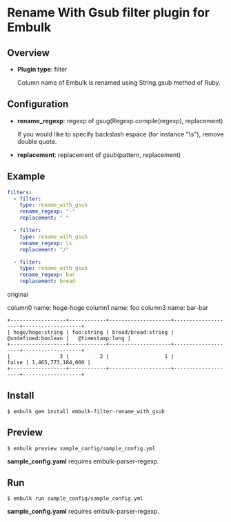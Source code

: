 # Rename With Gsub filter plugin for Embulk

## Overview

* **Plugin type**: filter

  Column name of Embulk is renamed using String.gsub method of Ruby.

## Configuration

- **rename_regexp**: regexp of gsug(Regexp.compile(regexp), replacement)

  If you would like to specify backslash espace (for instance "\s"), remove double quote.

- **replacement**: replacement of gsub(pattern, replacement)


## Example

```yaml
filters:
  - filter:
    type: rename_with_gsub
    rename_regexp: "-"
    replacement: " "

  - filter:
    type: rename_with_gsub
    rename_regexp: \s
    replacement: "/"

  - filter:
    type: rename_with_gsub
    rename_regexp: bar
    replacement: bread
```

original

column0 name: hoge-hoge
column1 name: foo
column3 name: bar-bar

```
+------------------+------------+--------------------+--------------------+-------------------+
| hoge/hoge:string | foo:string | bread/bread:string | @undefined:boolean |   @timestamp:long |
+------------------+------------+--------------------+--------------------+-------------------+
|                3 |          2 |                  1 |              false | 1,465,773,184,000 |
+------------------+------------+--------------------+--------------------+-------------------+
```

## Install
```
$ embulk gem install embulk-filter-rename_with_gsub
```

## Preview

```
$ embulk preview sample_config/sample_config.yml
```

**sample_config.yaml** requires embulk-parser-regexp.

## Run

```
$ embulk run sample_config/sample_config.yml
```

**sample_config.yaml** requires embulk-parser-regexp.
